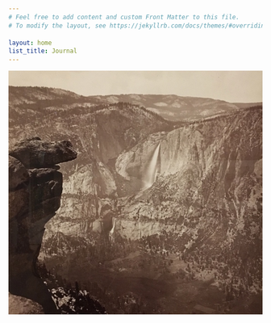 ```yaml
---
# Feel free to add content and custom Front Matter to this file.
# To modify the layout, see https://jekyllrb.com/docs/themes/#overriding-theme-defaults

layout: home
list_title: Journal
---
```


![Yosemite](/assets/img/yosemite.jpg)
